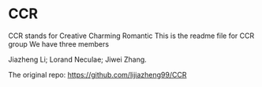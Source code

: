 # CCR
CCR stands for Creative Charming Romantic
This is the readme file for CCR group
We have three members

Jiazheng Li;
Lorand Neculae;
Jiwei Zhang.

The original repo:
https://github.com/lijiazheng99/CCR
